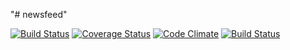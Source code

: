 "# newsfeed" 



[![Build Status](https://travis-ci.org/CeciliaCaroline/newsfeed.svg?branch=master)](https://travis-ci.org/CeciliaCaroline/newsfeed) 
[![Coverage Status](https://coveralls.io/repos/CeciliaCaroline/newsfeed/badge.svg?branch=master)](https://coveralls.io/r/CeciliaCaroline/newsfeed?branch=master)
[![Code Climate](https://codeclimate.com/github/cloudfoundry/membrane.png)](https://codeclimate.com/github/cloudfoundry/membrane)
  [![Build Status](https://travis-ci.org/cloudfoundry/membrane.png)](https://travis-ci.org/cloudfoundry/membrane)
  
